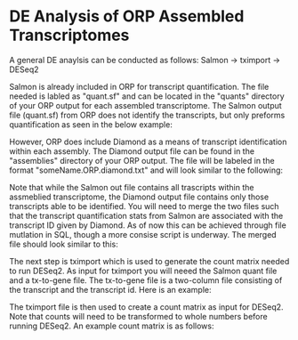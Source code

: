 # DE Analysis of ORP Assembled Transcriptomes

A general DE anaylsis can be conducted as follows:
Salmon -> tximport -> DESeq2

Salmon is already included in ORP for transcript quantification. The file needed is labled as "quant.sf" and can be located in the "quants" directory of your ORP output for each assembled transcriptome.
The Salmon output file (quant.sf) from ORP does not identify the transcripts, but only preforms quantification as seen in the below example:

However, ORP does include Diamond as a means of transcript identification within each assembly. The Diamond output file can be found in the "assemblies" directory of your ORP output. The file will be labeled in the format "someName.ORP.diamond.txt" and will look similar to the following:

Note that while the Salmon out file contains all trascripts within the assmeblied transcriptome, the Diamond output file contains only those transcripts able to be identified. You will need to merge the two files such that the transcript quantification stats from Salmon are associated with the transcript ID given by Diamond. As of now this can be achieved through file mutlation in SQL, though a more consise script is underway. The merged file should look similar to this:

The next step is tximport which is used to generate the count matrix needed to run DESeq2. As input for tximport you will neeed the Salmon quant file and a tx-to-gene file. The tx-to-gene file is a two-column file consisting of the transcript and the transcript id. Here is an example:

The tximport file is then used to create a count matrix as input for DESeq2. Note that counts will need to be transformed to whole numbers before running DESeq2. An example count matrix is as follows:
